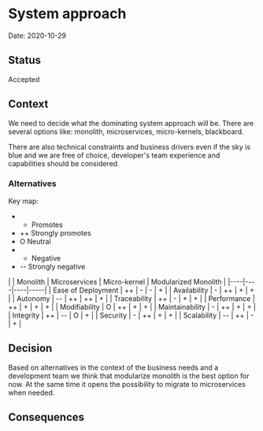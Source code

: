 # System approach

Date: 2020-10-29

## Status

Accepted

## Context

We need to decide what the dominating system approach will be. There are several options like: monolith, microservices, micro-kernels, blackboard.

There are also technical constraints and business drivers even if the sky is blue and we are free of choice, developer's team experience and capabilities should be considered.

### Alternatives

Key map:
- + Promotes
- ++ Strongly promotes
- O Neutral
- - Negative
- -- Strongly negative

| | Monolith | Microservices | Micro-kernel | Modularized Monolith |
|----|----|----|-----|
| Ease of Deployment  | ++ | -  | -  | + |
| Availability        | -  | ++ | +  | + |
| Autonomy          | -- | ++ | ++ | + |
| Traceability        | ++ | -  | +  | + |
| Performance         | ++ | +  | +  | + |
| Modifiability        | O  | ++ | +  | + |
| Maintainability      | -  | ++ | +  | + |
| Integrity           | ++ | -- | O  | + |
| Security            | -  | ++ | +  | + |
| Scalability         | -- | ++ | -  | + |
 
## Decision

Based on alternatives in the context of the business needs and a development team we think that modularize monolith is the best option for now. At the same time it opens the possibility to migrate to microservices when needed.

## Consequences


